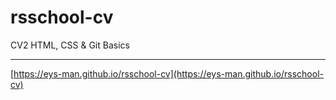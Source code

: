 # rsschool-cv
CV2 HTML, CSS & Git Basics
____

[https://eys-man.github.io/rsschool-cv](https://eys-man.github.io/rsschool-cv)
